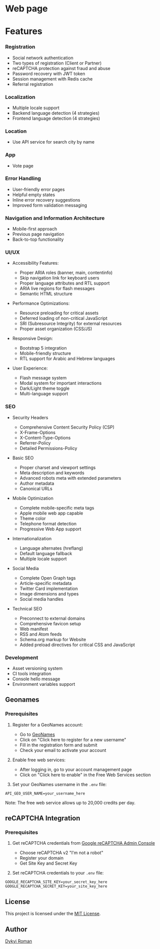# Web page

# Features

### Registration
* Social network authentication
* Two types of registration (Client or Partner)
* reCAPTCHA protection against fraud and abuse
* Password recovery with JWT token
* Session management with Redis cache
* Referral registration

### Localization
* Multiple locale support
* Backend language detection (4 strategies)
* Frontend language detection (4 strategies)

### Location
* Use API service for search city by name

### App
* Vote page

### Error Handling
* User-friendly error pages
* Helpful empty states
* Inline error recovery suggestions
* Improved form validation messaging

### Navigation and Information Architecture
* Mobile-first approach
* Previous page navigation
* Back-to-top functionality

### UI/UX
* Accessibility Features:
  * Proper ARIA roles (banner, main, contentinfo)
  * Skip navigation link for keyboard users
  * Proper language attributes and RTL support
  * ARIA live regions for flash messages
  * Semantic HTML structure
  
* Performance Optimizations:
  * Resource preloading for critical assets
  * Deferred loading of non-critical JavaScript
  * SRI (Subresource Integrity) for external resources
  * Proper asset organization (CSS/JS)

* Responsive Design:
  * Bootstrap 5 integration
  * Mobile-friendly structure
  * RTL support for Arabic and Hebrew languages

* User Experience:
  * Flash message system
  * Modal system for important interactions
  * Dark/Light theme toggle
  * Multi-language support

### SEO
* Security Headers
  * Comprehensive Content Security Policy (CSP)
  * X-Frame-Options
  * X-Content-Type-Options
  * Referrer-Policy
  * Detailed Permissions-Policy

* Basic SEO
  * Proper charset and viewport settings
  * Meta description and keywords
  * Advanced robots meta with extended parameters
  * Author metadata
  * Canonical URLs

* Mobile Optimization
  * Complete mobile-specific meta tags
  * Apple mobile web app capable
  * Theme color
  * Telephone format detection
  * Progressive Web App support

* Internationalization
  * Language alternates (hreflang)
  * Default language fallback
  * Multiple locale support

* Social Media
  * Complete Open Graph tags
  * Article-specific metadata
  * Twitter Card implementation
  * Image dimensions and types
  * Social media handles

* Technical SEO
  * Preconnect to external domains
  * Comprehensive favicon setup
  * Web manifest
  * RSS and Atom feeds
  * Schema.org markup for Website
  * Added preload directives for critical CSS and JavaScript

### Development
  * Asset versioning system
  * CI tools integration
  * Console hello message
  * Environment variables support

## Geonames

### Prerequisites
1. Register for a GeoNames account:
   - Go to [GeoNames](http://www.geonames.org/login)
   - Click on "Click here to register for a new username"
   - Fill in the registration form and submit
   - Check your email to activate your account

2. Enable free web services:
   - After logging in, go to your account management page
   - Click on "Click here to enable" in the Free Web Services section

3. Set your GeoNames username in the `.env` file:
```env
API_GEO_USER_NAME=your_username_here
```

Note: The free web service allows up to 20,000 credits per day.

## reCAPTCHA Integration

### Prerequisites
1. Get reCAPTCHA credentials from [Google reCAPTCHA Admin Console](https://www.google.com/recaptcha/admin)
   - Choose reCAPTCHA v2 "I'm not a robot"
   - Register your domain
   - Get Site Key and Secret Key

2. Set reCAPTCHA credentials to your `.env` file:
```env
GOOGLE_RECAPTCHA_SITE_KEY=your_secret_key_here
GOOGLE_RECAPTCHA_SECRET_KEY=your_site_key_here
```

## License

This project is licensed under the [MIT License](LICENSE).

## Author
[Dykyi Roman](https://dykyi-roman.github.io/)